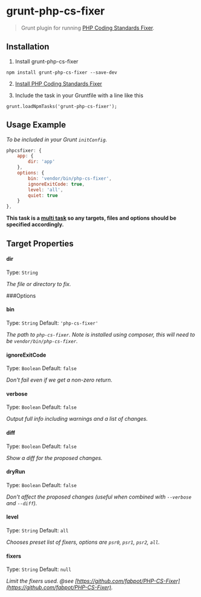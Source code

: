 # grunt-php-cs-fixer

> Grunt plugin for running [PHP Coding Standards Fixer](https://github.com/fabpot/PHP-CS-Fixer).

## Installation

1. Install grunt-php-cs-fixer
```
npm install grunt-php-cs-fixer --save-dev
```

2. [Install PHP Coding Standards Fixer](https://github.com/fabpot/PHP-CS-Fixer)

3. Include the task in your Gruntfile with a line like this
```
grunt.loadNpmTasks('grunt-php-cs-fixer');
```

## Usage Example

_To be included in your Grunt `initConfig`._

```js
phpcsfixer: {
	app: {
		dir: 'app'
	},
	options: {
		bin: 'vendor/bin/php-cs-fixer',
		ignoreExitCode: true,
		level: 'all',
		quiet: true
	}
},
```

__This task is a [multi task][] so any targets, files and options should be specified accordingly.__

[multi task]: https://github.com/gruntjs/grunt/wiki/Configuring-tasks

## Target Properties

#### dir
Type: `String`

_The file or directory to fix._

###Options

#### bin
Type: `String`  Default: `'php-cs-fixer'`

_The path to `php-cs-fixer`._
_Note is installed using composer, this will need to be `vendor/bin/php-cs-fixer`._

#### ignoreExitCode
Type: `Boolean` Default: `false`

_Don't fail even if we get a non-zero return._

#### verbose
Type: `Boolean` Default: `false`

_Output full info including warnings and a list of changes._

#### diff
Type: `Boolean` Default: `false`

_Show a diff for the proposed changes._

#### dryRun
Type: `Boolean` Default: `false`

_Don't affect the proposed changes (useful when combined with `--verbose` and `--diff`)._

#### level
Type: `String` Default: `all`

_Chooses preset list of fixers, options are `psr0`, `psr1`, `psr2`, `all`._

#### fixers
Type: `String` Default: `null`

_Limit the fixers used._
_@see [https://github.com/fabpot/PHP-CS-Fixer](https://github.com/fabpot/PHP-CS-Fixer)._
